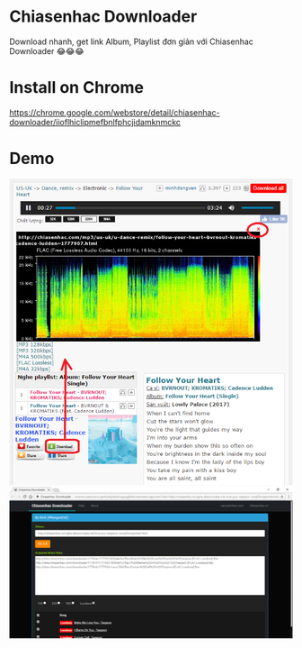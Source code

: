 # Chiasenhac Downloader
Download nhanh, get link Album, Playlist đơn giản với Chiasenhac Downloader 😂😂😂
# Install on Chrome
https://chrome.google.com/webstore/detail/chiasenhac-downloader/iioflhiclipmefbnlfphcjidamknmckc
# Demo
![Download panel](images/download-panel.png?raw=true)
![Download Album or Playlist](images/screenshot.png?raw=true)